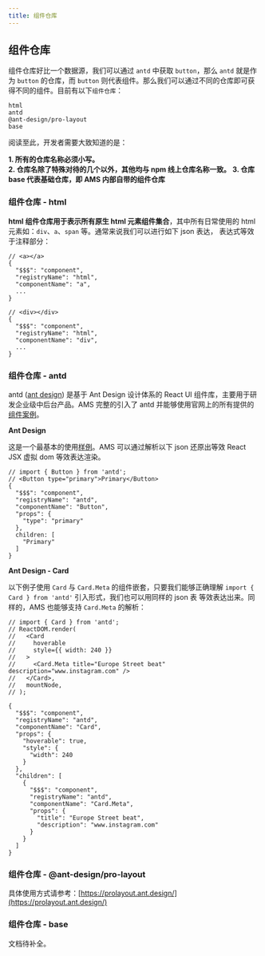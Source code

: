 ```yaml
---
title: 组件仓库
---
```


## 组件仓库

组件仓库好比一个数据源，我们可以通过 `antd` 中获取 `button`，那么 `antd` 
就是作为 `button` 的仓库，而 `button` 则代表组件。那么我们可以通过不同的仓库即可获得不同的组件。目前有以下`组件仓库`：

    html
    antd
    @ant-design/pro-layout
    base

阅读至此，开发者需要大致知道的是：

**1. 所有的仓库名称必须小写。** <br />
**2. 仓库名除了特殊对待的几个以外，其他均与 npm 线上仓库名称一致。**
**3. 仓库 base 代表基础仓库，即 AMS 内部自带的组件仓库**

### 组件仓库 - html

**html 组件仓库用于表示所有原生 html 元素组件集合**，其中所有日常使用的 html 元素如：`div`、`a`、`span` 等。通常来说我们可以进行如下 json 表达，
表达式等效于注释部分：

```json5
// <a></a>
{
  "$$$": "component",
  "registryName": "html",
  "componentName": "a",
  ...
}
```

```json5
// <div></div>
{
  "$$$": "component",
  "registryName": "html",
  "componentName": "div",
  ...
}
```

### 组件仓库 - antd

antd ([ant design](https://ant.design/docs/react/introduce-cn)) 是基于 Ant Design 设计体系的 React UI 组件库，主要用于研发企业级中后台产品。AMS 完整的引入了
antd 并能够使用官网上的所有提供的[组件案例](https://ant.design/components/button-cn/)。

**Ant Design**

这是一个最基本的使用[样例](https://ant.design/components/button-cn/)。AMS 可以通过解析以下 json 还原出等效 React JSX 虚拟 dom 等效表达渲染。

```json5
// import { Button } from 'antd';
// <Button type="primary">Primary</Button>
{
  "$$$": "component",
  "registryName": "antd",
  "componentName": "Button",
  "props": {
    "type": "primary"
  },
  children: [
    "Primary"
  ]
}
```

**Ant Design - Card**

以下例子使用 `Card` 与 `Card.Meta` 的组件嵌套，只要我们能够正确理解 `import { Card } from 'antd'` 引入形式，我们也可以用同样的 json 表
等效表达出来。同样的，AMS 也能够支持 `Card.Meta` 的解析：

```json5
// import { Card } from 'antd';
// ReactDOM.render(
//   <Card
//     hoverable
//     style={{ width: 240 }}
//   >
//     <Card.Meta title="Europe Street beat" description="www.instagram.com" />
//   </Card>,
//   mountNode,
// );

{
  "$$$": "component",
  "registryName": "antd",
  "componentName": "Card",
  "props": {
    "hoverable": true,
    "style": {
      "width": 240
    }
  },
  "children": [
    {
      "$$$": "component",
      "registryName": "antd",
      "componentName": "Card.Meta",
      "props": {
        "title": "Europe Street beat",
        "description": "www.instagram.com"
      }
    }
  ]
}
```

### 组件仓库 - @ant-design/pro-layout

具体使用方式请参考：[https://prolayout.ant.design/](https://prolayout.ant.design/)

### 组件仓库 - base

文档待补全。
